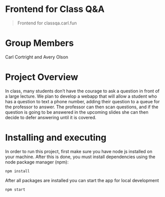 # Frontend for Class Q&A

> Frontend for classqa.carl.fun

# Group Members
Carl Cortright and Avery Olson

# Project Overview

In class, many students don’t have the courage to ask a question in front of a large lecture. We plan to develop a webapp that will allow a student who has a question to text a phone number, adding their question to a queue for the professor to answer. The professor can then scan questions, and if the question is going to be answered in the upcoming slides she can then decide to defer answering until it is covered. 

# Installing and executing

In order to run this project, first make sure you have node js installed on your machine. After this is done, you must install dependencies using the node package manager (npm):

`npm install`

After all packages are installed you can start the app for local development

`npm start`
